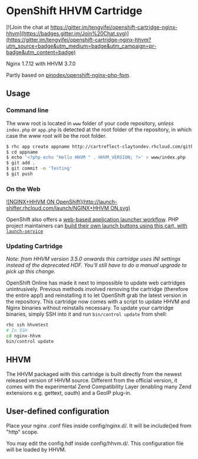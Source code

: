 # OpenShift HHVM Cartridge

[![Join the chat at https://gitter.im/tengyifei/openshift-cartridge-nginx-hhvm](https://badges.gitter.im/Join%20Chat.svg)](https://gitter.im/tengyifei/openshift-cartridge-nginx-hhvm?utm_source=badge&utm_medium=badge&utm_campaign=pr-badge&utm_content=badge)

Nginx 1.7.12 with HHVM 3.7.0

Partly based on [pinodex/openshift-nginx-php-fpm](https://github.com/pinodex/openshift-nginx-php-fpm).

## Usage

### Command line
The www root is located in `www` folder of your code repository, *unless* `index.php` or `app.php` is detected at the root folder of the repository, in which case the www root will be the root folder.
```bash
$ rhc app create appname http://cartreflect-claytondev.rhcloud.com/github/tengyifei/openshift-cartridge-nginx-hhvm
$ cd appname
$ echo '<?php echo "Hello HHVM " . HHVM_VERSION; ?>' > www/index.php
$ git add .
$ git commit -m 'Testing'
$ git push
```

### On the Web

[![NGINX+HHVM ON OpenShift](http://launch-shifter.rhcloud.com/launch/NGINX+HHVM ON.svg)](https://openshift.redhat.com/app/console/application_type/custom?&cartridges[]=http://cartreflect-claytondev.rhcloud.com/github/tengyifei/openshift-cartridge-nginx-hhvm&name=hhvm)

OpenShift also offers a [web-based application launcher workflow](https://blog.openshift.com/customizing-openshifts-web-based-app-creation-workflow/).  PHP project maintainers can [build their own launch buttons using this cart, with `launch-service`](http://launch-shifter.rhcloud.com/?cartridges[]=http://cartreflect-claytondev.rhcloud.com/github/tengyifei/openshift-cartridge-nginx-hhvm&initial_git_url=http://github.com/ryanj/silex-base&name=hhvm)

### Updating Cartridge

*Note: from HHVM version 3.5.0 onwards this cartridge uses INI settings instead of the deprecated HDF. You'll still have to do a manual upgrade to pick up this change.*

OpenShift Online has made it next to impossible to update web cartridges unintrusively. Previous methods involved removing the cartridge (therefore the entire app!) and reinstalling it to let OpenShift grab the latest version in the repository.
This cartridge now comes with a script to update HHVM and Nginx binaries without reinstalls necessary. To update your cartridge binaries, simply SSH into it and run `bin/control update` from shell:
```bash
rhc ssh hhvmtest
# In SSH
cd nginx-hhvm
bin/control update
```

## HHVM

The HHVM packaged with this cartridge is built directly from the newest released version of HHVM source. Different from the official version, it comes with the experimental Zend Compatibility Layer (enabling many Zend extensions e.g. gettext, oauth) and a GeoIP plug-in.

## User-defined configuration

Place your nginx .conf files inside config/nginx.d/. It will be include()ed from "http" scope.

You may edit the config.hdf inside config/hhvm.d/. This configuration file will be loaded by HHVM.
